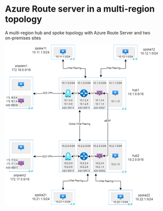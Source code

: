 # Azure Route server in a multi-region topology
A multi-region hub and spoke topology with Azure Route Server and two on-premises sites

![routeserver-multiregion.png](azure-route-server-hub-and-spoke-multi-region-2-onpremises/routeserver-multiregion.png)
